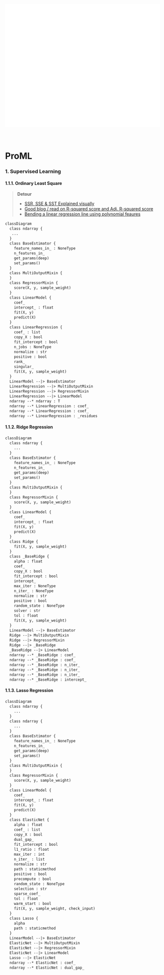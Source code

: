 <div align="center">
	<a href="https://github.com/gov-ai/ProML/tree/main">
		<img src="header.svg" width="800" height="400" alt="Click to see the source">
	</a>
</div>

<br>
<br>

# ProML

### 1. Supervised Learning


#### 1.1.1. Ordinary Least Square 

> **Detour**
> - [SSR, SSE & SST Explained visually](https://excalidraw.com/#json=vhWfaD5v_fdHjDh8oBtaS,mLix-LNId2pfmu0gVll5DQ)
> - [Good blog / read on R-squared score and Adj. R-squared score](https://365datascience.com/tutorials/statistics-tutorials/r-squared/)
> - [Bending a linear regression line using polynomial feaures](https://scikit-learn.org/stable/auto_examples/model_selection/plot_underfitting_overfitting.html)

```mermaid
classDiagram
  class ndarray {
   ...
  }
  class BaseEstimator {
    feature_names_in_ : NoneType
    n_features_in_
    get_params(deep)
    set_params()
  }
  class MultiOutputMixin {
  }
  class RegressorMixin {
    score(X, y, sample_weight)
  }
  class LinearModel {
    coef_
    intercept_ : float
    fit(X, y)
    predict(X)
  }
  class LinearRegression {
    coef_ : list
    copy_X : bool
    fit_intercept : bool
    n_jobs : NoneType
    normalize : str
    positive : bool
    rank_
    singular_
    fit(X, y, sample_weight)
  }
  LinearModel --|> BaseEstimator
  LinearRegression --|> MultiOutputMixin
  LinearRegression --|> RegressorMixin
  LinearRegression --|> LinearModel
  ndarray --* ndarray : T
  ndarray --* LinearRegression : coef_
  ndarray --* LinearRegression : coef_
  ndarray --* LinearRegression : _residues
```

#### 1.1.2. Ridge Regression

```mermaid
classDiagram
  class ndarray {
    ...
  }
  class BaseEstimator {
    feature_names_in_ : NoneType
    n_features_in_
    get_params(deep)
    set_params()
  }
  class MultiOutputMixin {
  }
  class RegressorMixin {
    score(X, y, sample_weight)
  }
  class LinearModel {
    coef_
    intercept_ : float
    fit(X, y)
    predict(X)
  }
  class Ridge {
    fit(X, y, sample_weight)
  }
  class _BaseRidge {
    alpha : float
    coef_
    copy_X : bool
    fit_intercept : bool
    intercept_
    max_iter : NoneType
    n_iter_ : NoneType
    normalize : str
    positive : bool
    random_state : NoneType
    solver : str
    tol : float
    fit(X, y, sample_weight)
  }
  LinearModel --|> BaseEstimator
  Ridge --|> MultiOutputMixin
  Ridge --|> RegressorMixin
  Ridge --|> _BaseRidge
  _BaseRidge --|> LinearModel
  ndarray --* _BaseRidge : coef_
  ndarray --* _BaseRidge : coef_
  ndarray --* _BaseRidge : n_iter_
  ndarray --* _BaseRidge : n_iter_
  ndarray --* _BaseRidge : n_iter_
  ndarray --* _BaseRidge : intercept_
```

#### 1.1.3. Lasso Regression

```mermaid
classDiagram
  class ndarray {
    ...
  }
  class ndarray {
    ...
  }
  class BaseEstimator {
    feature_names_in_ : NoneType
    n_features_in_
    get_params(deep)
    set_params()
  }
  class MultiOutputMixin {
  }
  class RegressorMixin {
    score(X, y, sample_weight)
  }
  class LinearModel {
    coef_
    intercept_ : float
    fit(X, y)
    predict(X)
  }
  class ElasticNet {
    alpha : float
    coef_ : list
    copy_X : bool
    dual_gap_
    fit_intercept : bool
    l1_ratio : float
    max_iter : int
    n_iter_ : list
    normalize : str
    path : staticmethod
    positive : bool
    precompute : bool
    random_state : NoneType
    selection : str
    sparse_coef_
    tol : float
    warm_start : bool
    fit(X, y, sample_weight, check_input)
  }
  class Lasso {
    alpha
    path : staticmethod
  }
  LinearModel --|> BaseEstimator
  ElasticNet --|> MultiOutputMixin
  ElasticNet --|> RegressorMixin
  ElasticNet --|> LinearModel
  Lasso --|> ElasticNet
  ndarray --* ElasticNet : coef_
  ndarray --* ElasticNet : dual_gap_
```
